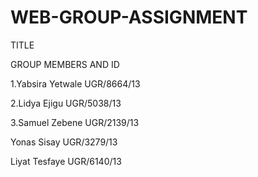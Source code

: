 # WEB-GROUP-ASSIGNMENT
TITLE  

GROUP MEMBERS AND ID

1.Yabsira Yetwale         UGR/8664/13

2.Lidya Ejigu             UGR/5038/13

3.Samuel Zebene           UGR/2139/13

Yonas Sisay               UGR/3279/13

Liyat Tesfaye             UGR/6140/13
